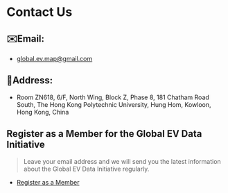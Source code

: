 # Contact Us

## ✉️Email: 
- global.ev.map@gmail.com
## 🏫Address: 
- Room ZN618, 6/F, North Wing, Block Z, Phase 8, 181 Chatham Road South, The Hong Kong Polytechnic University, Hung Hom, Kowloon, Hong Kong, China

## Register as a Member for the Global EV Data Initiative
> Leave your email address and we will send you the latest information about the Global EV Data Initiative regularly.

- [Register as a Member](https://docs.google.com/forms/d/e/1FAIpQLSee3mhBgstlslpNp1UDsA4isU6-iz9m7eFLyJQVAOQuAHwDQg/viewform?usp=dialog)

<!-- <subscribe />

<script setup>
    import subscribe from '@/components/subscribe.vue'
</script> -->


<!-- ## 网站用户访问统计 -->

<!-- 
## 📊 User Access Statistics Map
> Letest 28 days user access statistics ma

<iframe 
    width="600" 
    height="450" 
    src="https://lookerstudio.google.com/embed/reporting/346c47ef-9107-40d6-885e-c3e4cfdfaec6/page/QvocE?hl=en" 
    frameborder="0" 
    style="border:0" 
    allowfullscreen 
    sandbox="allow-storage-access-by-user-activation allow-scripts allow-same-origin allow-popups allow-popups-to-escape-sandbox">
</iframe> -->



<!-- <LeafletMap :mainScript :center="mapCenter" :zoom="mapZoom" ref="map" />

<script setup>
    import LeafletMap from '@/components/LeafletMap.vue';
    import { ref } from 'vue';
    // 22.306481835980076, 114.17925285551138
    const mapCenter = ref([22.306481835980076, 114.17925285551138]);
    const mapZoom = ref(20);

    function mainScript(L, mapInstance, layerControl) {
        initGeoJsonLayer();
        initSelectAndButtonControl();

        const F_geoJsonLayer = L.geoJsonLayer('300m buffer (density)', clickCallback);

        const colors = colorsets[0];
        F_geoJsonLayer.setColors(colors);

        // layerControl.addOverlay(F_geoJsonLayer, 'Appendix F');
        F_geoJsonLayer.clear();

        F_geoJsonLayer.addTo(mapInstance);


        const {cn, us, eu} = data;
        F_geoJsonLayer.appendData(us,(d) => parseFloat(d.properties["300m buffer (density)"]));
        F_geoJsonLayer.appendData(eu,(d) => parseFloat(d.properties["300m buffer (density)"]));
        F_geoJsonLayer.appendData(cn,(d) => parseFloat(d.properties["300m buffer (density)"]));

        F_geoJsonLayer.setColumn('300m buffer (density)', colors);

        F_geoJsonLayer.update();

        const columns = F_geoJsonLayer.getColumns();

        const selectAndButtonControl = L.control.selectAndButton({
            columns: columns,
            buttonName: 'Show',
            info: 'Select a column to show',
            onButtonClick: function (selectedColumn) {
                const index = columns.indexOf(selectedColumn);
                F_geoJsonLayer.setColumn(selectedColumn, colors);
            }
        });

        selectAndButtonControl.addTo(mapInstance);

        return F_geoJsonLayer;
    }
</script> -->